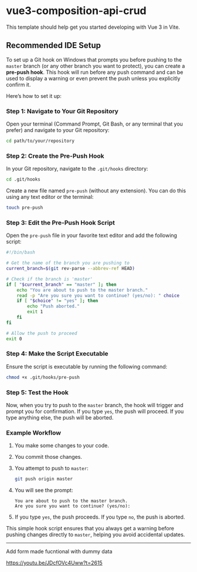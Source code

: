 # vue3-composition-api-crud

This template should help get you started developing with Vue 3 in Vite.

## Recommended IDE Setup

To set up a Git hook on Windows that prompts you before pushing to the `master` branch (or any other branch you want to protect), you can create a **pre-push hook**. This hook will run before any push command and can be used to display a warning or even prevent the push unless you explicitly confirm it.

Here’s how to set it up:

### Step 1: Navigate to Your Git Repository

Open your terminal (Command Prompt, Git Bash, or any terminal that you prefer) and navigate to your Git repository:

```sh
cd path/to/your/repository
```

### Step 2: Create the Pre-Push Hook

In your Git repository, navigate to the `.git/hooks` directory:

```sh
cd .git/hooks
```

Create a new file named `pre-push` (without any extension). You can do this using any text editor or the terminal:

```sh
touch pre-push
```

### Step 3: Edit the Pre-Push Hook Script

Open the `pre-push` file in your favorite text editor and add the following script:

```bash
#!/bin/bash

# Get the name of the branch you are pushing to
current_branch=$(git rev-parse --abbrev-ref HEAD)

# Check if the branch is 'master'
if [ "$current_branch" == "master" ]; then
    echo "You are about to push to the master branch."
    read -p "Are you sure you want to continue? (yes/no): " choice
    if [ "$choice" != "yes" ]; then
        echo "Push aborted."
        exit 1
    fi
fi

# Allow the push to proceed
exit 0
```

### Step 4: Make the Script Executable

Ensure the script is executable by running the following command:

```sh
chmod +x .git/hooks/pre-push
```

### Step 5: Test the Hook

Now, when you try to push to the `master` branch, the hook will trigger and prompt you for confirmation. If you type `yes`, the push will proceed. If you type anything else, the push will be aborted.

### Example Workflow

1. You make some changes to your code.
2. You commit those changes.
3. You attempt to push to `master`:

    ```sh
    git push origin master
    ```

4. You will see the prompt:

    ```
    You are about to push to the master branch.
    Are you sure you want to continue? (yes/no):
    ```

5. If you type `yes`, the push proceeds. If you type `no`, the push is aborted.

This simple hook script ensures that you always get a warning before pushing changes directly to `master`, helping you avoid accidental updates.



---------
 
Add form made fucntional with dummy data

https://youtu.be/JDcfOVc4Uww?t=2615